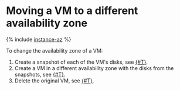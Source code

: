 # Moving a VM to a different availability zone

{% include [instance-az](../../_includes_service/instance-az.md) %}

To change the availability zone of a VM:

1. Create a snapshot of each of the VM's disks, see [{#T}](../disk-control/create-snapshot.md).
1. Create a VM in a different availability zone with the disks from the snapshots, see [{#T}](../vm-create/create-from-snapshots.md).
1. Delete the original VM, see [{#T}](vm-delete.md).

